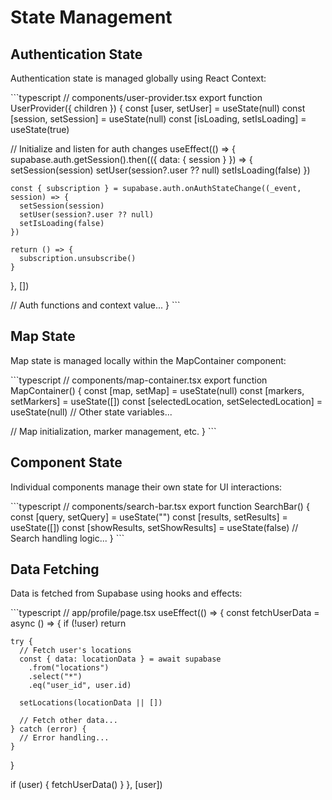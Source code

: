 # State Management

## Authentication State

Authentication state is managed globally using React Context:

\`\`\`typescript
// components/user-provider.tsx
export function UserProvider({ children }) {
  const [user, setUser] = useState(null)
  const [session, setSession] = useState(null)
  const [isLoading, setIsLoading] = useState(true)
  
  // Initialize and listen for auth changes
  useEffect(() => {
    supabase.auth.getSession().then(({ data: { session } }) => {
      setSession(session)
      setUser(session?.user ?? null)
      setIsLoading(false)
    })

    const { subscription } = supabase.auth.onAuthStateChange((_event, session) => {
      setSession(session)
      setUser(session?.user ?? null)
      setIsLoading(false)
    })

    return () => {
      subscription.unsubscribe()
    }
  }, [])
  
  // Auth functions and context value...
}
\`\`\`

## Map State

Map state is managed locally within the MapContainer component:

\`\`\`typescript
// components/map-container.tsx
export function MapContainer() {
  const [map, setMap] = useState(null)
  const [markers, setMarkers] = useState([])
  const [selectedLocation, setSelectedLocation] = useState(null)
  // Other state variables...
  
  // Map initialization, marker management, etc.
}
\`\`\`

## Component State

Individual components manage their own state for UI interactions:

\`\`\`typescript
// components/search-bar.tsx
export function SearchBar() {
  const [query, setQuery] = useState("")
  const [results, setResults] = useState([])
  const [showResults, setShowResults] = useState(false)
  // Search handling logic...
}
\`\`\`

## Data Fetching

Data is fetched from Supabase using hooks and effects:

\`\`\`typescript
// app/profile/page.tsx
useEffect(() => {
  const fetchUserData = async () => {
    if (!user) return
    
    try {
      // Fetch user's locations
      const { data: locationData } = await supabase
        .from("locations")
        .select("*")
        .eq("user_id", user.id)
        
      setLocations(locationData || [])
      
      // Fetch other data...
    } catch (error) {
      // Error handling...
    }
  }
  
  if (user) {
    fetchUserData()
  }
}, [user])
